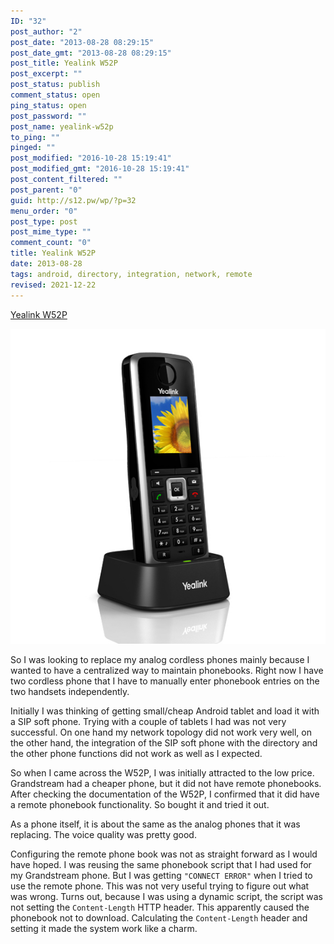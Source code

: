 ```yaml
---
ID: "32"
post_author: "2"
post_date: "2013-08-28 08:29:15"
post_date_gmt: "2013-08-28 08:29:15"
post_title: Yealink W52P
post_excerpt: ""
post_status: publish
comment_status: open
ping_status: open
post_password: ""
post_name: yealink-w52p
to_ping: ""
pinged: ""
post_modified: "2016-10-28 15:19:41"
post_modified_gmt: "2016-10-28 15:19:41"
post_content_filtered: ""
post_parent: "0"
guid: http://s12.pw/wp/?p=32
menu_order: "0"
post_type: post
post_mime_type: ""
comment_count: "0"
title: Yealink W52P
date: 2013-08-28
tags: android, directory, integration, network, remote
revised: 2021-12-22
---
```


[Yealink W52P](http://www.yealink.com/product_info.aspx?ProductsCateID=308)

![phone](/images/2013/W52PwebRpicture20X20CM-01590427430.jpg)

So I was looking to replace my analog cordless phones mainly because I wanted to have a centralized way to maintain phonebooks. Right now I have two cordless phone that I have to manually enter phonebook entries on the two handsets independently.

Initially I was thinking of getting small/cheap Android tablet and load it with a SIP soft phone. Trying with a couple of tablets I had was not very successful. On one hand my network topology did not work very well, on the other hand, the integration of the SIP soft phone with the directory and the other phone functions did not work as well as I expected.

So when I came across the W52P, I was initially attracted to the low price. Grandstream had a cheaper phone, but it did not have remote phonebooks. After checking the documentation of the W52P, I confirmed that it did have a remote phonebook functionality. So bought it and tried it out.

As a phone itself, it is about the same as the analog phones that it was replacing. The voice quality was pretty good.

Configuring the remote phone book was not as straight forward as I would have hoped. I was reusing the same phonebook script that I had used for my Grandstream phone. But I was getting `"CONNECT ERROR"` when I tried to use the remote phone. This was not very useful trying to figure out what was wrong. Turns out, because I was using a dynamic script, the script was not setting the `Content-Length` HTTP header. This apparently caused the phonebook not to download. Calculating the `Content-Length` header and setting it made the system work like a charm.
